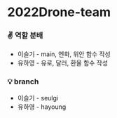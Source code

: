 ﻿# 2022Drone-team

### ✌ 역할 분배
* 이슬기 - main, 엔화, 위안 함수 작성<br>
* 유하영 - 유로, 달러, 환율 함수 작성<br>

### 💡 branch
* 이슬기 - seulgi<br>
* 유하영 - hayoung<br>

